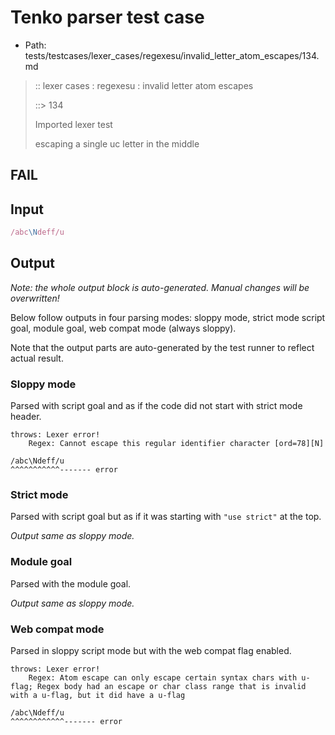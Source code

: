 # Tenko parser test case

- Path: tests/testcases/lexer_cases/regexesu/invalid_letter_atom_escapes/134.md

> :: lexer cases : regexesu : invalid letter atom escapes
>
> ::> 134
>
> Imported lexer test
>
> escaping a single uc letter in the middle

## FAIL

## Input

`````js
/abc\Ndeff/u
`````

## Output

_Note: the whole output block is auto-generated. Manual changes will be overwritten!_

Below follow outputs in four parsing modes: sloppy mode, strict mode script goal, module goal, web compat mode (always sloppy).

Note that the output parts are auto-generated by the test runner to reflect actual result.

### Sloppy mode

Parsed with script goal and as if the code did not start with strict mode header.

`````
throws: Lexer error!
    Regex: Cannot escape this regular identifier character [ord=78][N]

/abc\Ndeff/u
^^^^^^^^^^^------- error
`````

### Strict mode

Parsed with script goal but as if it was starting with `"use strict"` at the top.

_Output same as sloppy mode._

### Module goal

Parsed with the module goal.

_Output same as sloppy mode._

### Web compat mode

Parsed in sloppy script mode but with the web compat flag enabled.

`````
throws: Lexer error!
    Regex: Atom escape can only escape certain syntax chars with u-flag; Regex body had an escape or char class range that is invalid with a u-flag, but it did have a u-flag

/abc\Ndeff/u
^^^^^^^^^^^^------- error
`````

